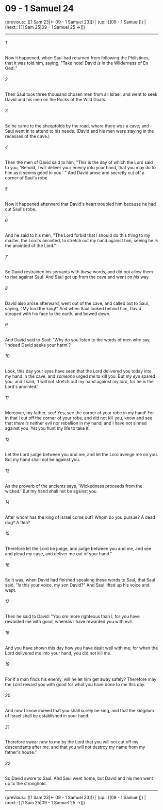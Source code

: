 # 09 - 1 Samuel 24

(previous:: [[1 Sam 23|← 09 - 1 Samuel 23]]) | (up:: [[09 - 1 Samuel]]) | (next:: [[1 Sam 25|09 - 1 Samuel 25 →]])

***


###### 1 
Now it happened, when Saul had returned from following the Philistines, that it was told him, saying, "Take note! David _is_ in the Wilderness of En Gedi." 

###### 2 
Then Saul took three thousand chosen men from all Israel, and went to seek David and his men on the Rocks of the Wild Goats. 

###### 3 
So he came to the sheepfolds by the road, where there _was_ a cave; and Saul went in to attend to his needs. (David and his men were staying in the recesses of the cave.) 

###### 4 
Then the men of David said to him, "This is the day of which the Lord said to you, 'Behold, I will deliver your enemy into your hand, that you may do to him as it seems good to you.' " And David arose and secretly cut off a corner of Saul's robe. 

###### 5 
Now it happened afterward that David's heart troubled him because he had cut Saul's robe. 

###### 6 
And he said to his men, "The Lord forbid that I should do this thing to my master, the Lord's anointed, to stretch out my hand against him, seeing he _is_ the anointed of the Lord." 

###### 7 
So David restrained his servants with _these_ words, and did not allow them to rise against Saul. And Saul got up from the cave and went on _his_ way. 

###### 8 
David also arose afterward, went out of the cave, and called out to Saul, saying, "My lord the king!" And when Saul looked behind him, David stooped with his face to the earth, and bowed down. 

###### 9 
And David said to Saul: "Why do you listen to the words of men who say, 'Indeed David seeks your harm'? 

###### 10 
Look, this day your eyes have seen that the Lord delivered you today into my hand in the cave, and _someone_ urged _me_ to kill you. But _my eye_ spared you, and I said, 'I will not stretch out my hand against my lord, for he _is_ the Lord's anointed.' 

###### 11 
Moreover, my father, see! Yes, see the corner of your robe in my hand! For in that I cut off the corner of your robe, and did not kill you, know and see that _there is_ neither evil nor rebellion in my hand, and I have not sinned against you. Yet you hunt my life to take it. 

###### 12 
Let the Lord judge between you and me, and let the Lord avenge me on you. But my hand shall not be against you. 

###### 13 
As the proverb of the ancients says, 'Wickedness proceeds from the wicked.' But my hand shall not be against you. 

###### 14 
After whom has the king of Israel come out? Whom do you pursue? A dead dog? A flea? 

###### 15 
Therefore let the Lord be judge, and judge between you and me, and see and plead my case, and deliver me out of your hand." 

###### 16 
So it was, when David had finished speaking these words to Saul, that Saul said, "_Is_ this your voice, my son David?" And Saul lifted up his voice and wept. 

###### 17 
Then he said to David: "You _are_ more righteous than I; for you have rewarded me with good, whereas I have rewarded you with evil. 

###### 18 
And you have shown this day how you have dealt well with me; for when the Lord delivered me into your hand, you did not kill me. 

###### 19 
For if a man finds his enemy, will he let him get away safely? Therefore may the Lord reward you with good for what you have done to me this day. 

###### 20 
And now I know indeed that you shall surely be king, and that the kingdom of Israel shall be established in your hand. 

###### 21 
Therefore swear now to me by the Lord that you will not cut off my descendants after me, and that you will not destroy my name from my father's house." 

###### 22 
So David swore to Saul. And Saul went home, but David and his men went up to the stronghold.

***

(previous:: [[1 Sam 23|← 09 - 1 Samuel 23]]) | (up:: [[09 - 1 Samuel]]) | (next:: [[1 Sam 25|09 - 1 Samuel 25 →]])
